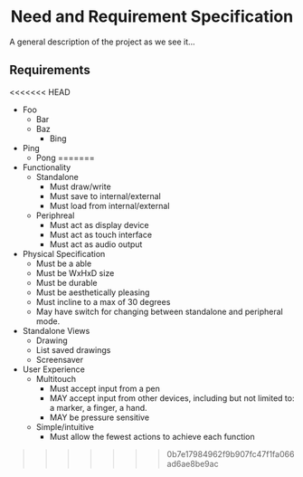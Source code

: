 # <center>Need and Requirement Specification</center>

A general description of the project as we see it...

## Requirements

<<<<<<< HEAD
* Foo
    * Bar
    * Baz
        * Bing
* Ping
    * Pong
=======
* Functionality
    * Standalone
	    * Must draw/write
	    * Must save to internal/external
	    * Must load from internal/external
    * Periphreal
	    * Must act as display device
	    * Must act as touch interface
	    * Must act as audio output
* Physical Specification
	* Must be a able
	* Must be WxHxD size
	* Must be durable
	* Must be aesthetically pleasing
	* Must incline to a max of 30 degrees
	* May have switch for changing between standalone and peripheral mode.
* Standalone Views
	* Drawing
	* List saved drawings
	* Screensaver
* User Experience
	* Multitouch
		* Must accept input from a pen
		* MAY accept input from other devices, including but not limited to: a marker, a finger, a hand.
		* MAY be pressure sensitive
	* Simple/intuitive
		* Must allow the fewest actions to achieve each function
>>>>>>> 0b7e17984962f9b907fc47f1fa066ad6ae8be9ac
